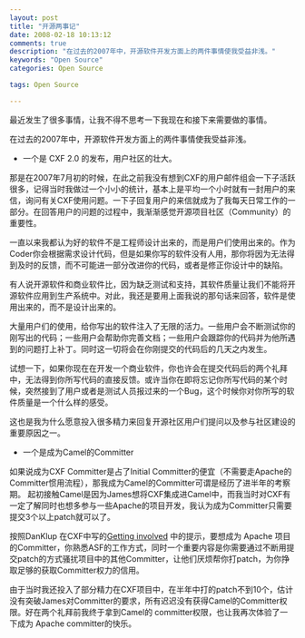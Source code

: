 ```yaml
---
layout: post
title: "开源两事记"
date: 2008-02-18 10:13:12
comments: true
description: "在过去的2007年中，开源软件开发方面上的两件事情使我受益非浅。"
keywords: "Open Source"
categories: Open Source

tags: Open Source

---
```

最近发生了很多事情，让我不得不思考一下我现在和接下来需要做的事情。

在过去的2007年中，开源软件开发方面上的两件事情使我受益非浅。

 * 一个是 CXF 2.0 的发布，用户社区的壮大。

那是在2007年7月初的时候，在此之前我没有想到CXF的用户邮件组会一下子活跃很多，记得当时我做过一个小小的统计，基本上是平均一个小时就有一封用户的来信，询问有关CXF使用问题。一下子回复用户的来信就成为了我每天日常工作的一部分。在回答用户的问题的过程中，我渐渐感觉开源项目社区（Community）的重要性。

一直以来我都认为好的软件不是工程师设计出来的，而是用户们使用出来的。作为Coder你会根据需求设计代码，但是如果你写的软件没有人用，那你将因为无法得到及时的反馈，而不可能进一部分改进你的代码，或者是修正你设计中的缺陷。

有人说开源软件和商业软件比，因为缺乏测试和支持，其软件质量让我们不能将开源软件应用到生产系统中。对此，我还是要用上面我说的那句话来回答，软件是使用出来的，而不是设计出来的。

大量用户们的使用，给你写出的软件注入了无限的活力。一些用户会不断测试你的刚写出的代码；一些用户会帮助你完善文档；一些用户会跟踪你的代码并为他所遇到的问题打上补丁。同时这一切将会在你刚提交的代码后的几天之内发生。

试想一下，如果你现在在开发一个商业软件，你也许会在提交代码后的两个礼拜中，无法得到你所写代码的直接反馈。或许当你在即将忘记你所写代码的某个时候，突然接到了用户或者是测试人员报过来的一个Bug，这个时候你对你所写的软件质量是一个什么样的感受。

这也是我为什么愿意投入很多精力来回复开源社区用户们提问以及参与社区建设的重要原因之一。

 * 一个是成为Camel的Committer


如果说成为CXF Committer是占了Initial Committer的便宜（不需要走Apache的Committer惯用流程），那我成为Camel的Committer可谓是经历了进半年的考察期。 起初接触Camel是因为James想将CXF集成进Camel中，而我当时对CXF有一定了解同时也想多参与一些Apache的项目开发，我认为成为Committer只需要提交3个以上patch就可以了。

按照DanKlup 在CXF中写的[Getting involved](http://cxf.apache.org/getting-involved.html) 中的提示，要想成为 Apache 项目的Committer，你熟悉ASF的工作方式，同时一个重要内容是你需要通过不断用提交patch的方式骚扰项目中的其他Committer，让他们厌烦帮你打patch，为你挣取足够的获取Committer权力的信用。

由于当时我还投入了部分精力在CXF项目中，在半年中打的patch不到10个，估计没有突破James对Committer的要求，所有迟迟没有获得Camel的Committer权限。好在两个礼拜前我终于拿到Camel的 committer权限，也让我再次体验了一下成为 Apache committer的快乐。
